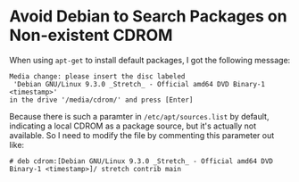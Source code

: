 # Avoid Debian to Search Packages on Non-existent CDROM

When using `apt-get` to install default packages, I got the following message:

```
Media change: please insert the disc labeled
 'Debian GNU/Linux 9.3.0 _Stretch_ - Official amd64 DVD Binary-1 <timestamp>'
in the drive '/media/cdrom/' and press [Enter]
```

Because there is such a paramter in `/etc/apt/sources.list` by default, indicating a local CDROM as a package source, but it's actually not available. So I need to modify the file by commenting this parameter out like:

```
# deb cdrom:[Debian GNU/Linux 9.3.0 _Stretch_ - Official amd64 DVD Binary-1 <timestamp>]/ stretch contrib main
```
